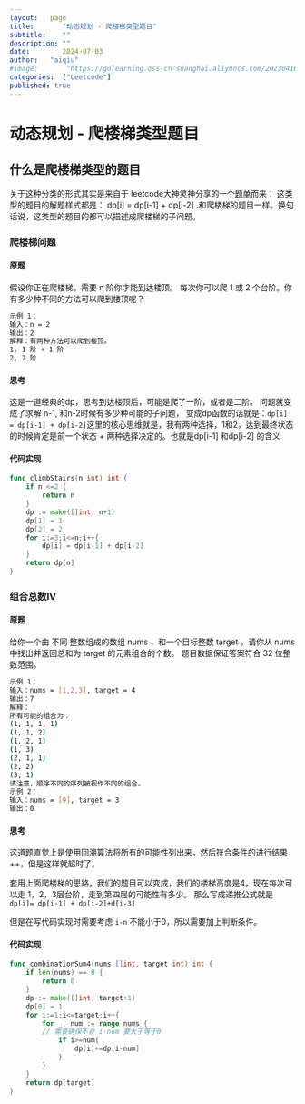 ```yaml
---
layout:   page
title:       "动态规划 - 爬楼梯类型题目"
subtitle:    ""
description: ""
date:        2024-07-03
author:   "aiqiu"
#image:       "https://golearning.oss-cn-shanghai.aliyuncs.com/202304161638319.png"
categories:  ["Leetcode"]
published: true
---
```


# 动态规划 - 爬楼梯类型题目
## 什么是爬楼梯类型的题目
关于这种分类的形式其实是来自于 leetcode大神灵神分享的一个[题单](https://leetcode.cn/circle/discuss/tXLS3i/)而来：
这类型的题目的解题样式都是： dp[i] = dp[i-1] + dp[i-2] .和爬楼梯的题目一样。换句话说，这类型的题目的都可以描述成爬楼梯的子问题。
### 爬楼梯问题
#### 原题
​假设你正在爬楼梯。需要 n 阶你才能到达楼顶。
每次你可以爬 1 或 2 个台阶。你有多少种不同的方法可以爬到楼顶呢？

```bash
示例 1：
输入：n = 2
输出：2
解释：有两种方法可以爬到楼顶。
1. 1 阶 + 1 阶
2. 2 阶
```

#### 思考
这是一道经典的dp，思考到达楼顶后，可能是爬了一阶，或者是二阶。 问题就变成了求解 n-1, 和n-2时候有多少种可能的子问题，
变成dp函数的话就是：`dp[i] = dp[i-1] + dp[i-2]​`
这里的核心思维就是，我有两种选择，1和2，达到最终状态的时候肯定是前一个状态 + 两种选择决定的。也就是dp[i-1]​ 和dp[i-2]​ 的含义

#### 代码实现
```go
func climbStairs(n int) int {
    if n <=2 {
        return n
    }
    dp := make([]int, n+1)
    dp[1] = 1
    dp[2] = 2
    for i:=3;i<=n;i++{
        dp[i] = dp[i-1] + dp[i-2]
    }
    return dp[n]
}
```

### 组合总数IV
#### 原题
​给你一个由 不同 整数组成的数组 nums ，和一个目标整数 target 。请你从 nums 中找出并返回总和为 target 的元素组合的个数。
题目数据保证答案符合 32 位整数范围。

```bash
示例 1：
输入：nums = [1,2,3], target = 4
输出：7
解释：
所有可能的组合为：
(1, 1, 1, 1)
(1, 1, 2)
(1, 2, 1)
(1, 3)
(2, 1, 1)
(2, 2)
(3, 1)
请注意，顺序不同的序列被视作不同的组合。
示例 2：
输入：nums = [9], target = 3
输出：0
```

#### ​思考
这道题直觉上是使用回溯算法将所有的可能性列出来，然后符合条件的进行结果++，但是这样就超时了。


套用上面爬楼梯的思路，我们的题目可以变成，我们的楼梯高度是4，现在每次可以走 1，2，3层台阶，走到第四层的可能性有多少。 那么写成递推公式就是 `dp[i]= dp[i-1] + dp[i-2]+d[i-3]`

但是在写代码实现时需要考虑 `i-n` 不能小于0，所以需要加上判断条件。

#### 代码实现

```go
func combinationSum4(nums []int, target int) int {
	if len(nums) == 0 {
		return 0
	}
    dp := make([]int, target+1)
    dp[0] = 1
    for i:=1;i<=target;i++{
        for _, num := range nums {
        // 需要确保不会 i-num 要大于等于0
            if i>=num{
                dp[i]+=dp[i-num]
            }
        }
    }
    return dp[target]
}
```
